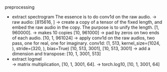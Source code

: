 preprocessing 
- extract spectrogram
  The essence is to do conv1d on the raw audio. 
  -> raw audio: [815616, ]
  -> create a copy of a tensor of the fixed length, and embed the raw audio in the copy. The purpose is to unify the length. [1, 960000].
  -> makes 10 copies  [10, 961000]
  -> pad by zeros on two ends of each audio. [10, 1, 961024]
  -> apply conv1d on the raw audios, two pass, one for real, one for imaginary.
     conv1d: (1, 513, kernel_size=(1024, ), stride=(320, ), bias=True)
     [10, 513, 3001], [10, 513, 3001]
  -> add a dimension and transpose:
     [10, 1, 3001, 513]
- extract logmel    
  -> matrix multiplication, [10, 1, 3001, 64].
  -> torch.log10, [10, 1, 3001, 64]
